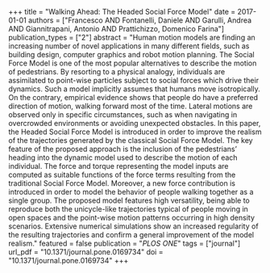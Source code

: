 +++
title = "Walking Ahead: The Headed Social Force Model"
date = 2017-01-01
authors = ["Francesco AND Fontanelli, Daniele AND Garulli, Andrea AND Giannitrapani, Antonio AND Prattichizzo, Domenico Farina"]
publication_types = ["2"]
abstract = "Human motion models are finding an increasing number of novel applications in many different fields, such as building design, computer graphics and robot motion planning. The Social Force Model is one of the most popular alternatives to describe the motion of pedestrians. By resorting to a physical analogy, individuals are assimilated to point-wise particles subject to social forces which drive their dynamics. Such a model implicitly assumes that humans move isotropically. On the contrary, empirical evidence shows that people do have a preferred direction of motion, walking forward most of the time. Lateral motions are observed only in specific circumstances, such as when navigating in overcrowded environments or avoiding unexpected obstacles. In this paper, the Headed Social Force Model is introduced in order to improve the realism of the trajectories generated by the classical Social Force Model. The key feature of the proposed approach is the inclusion of the pedestrians’ heading into the dynamic model used to describe the motion of each individual. The force and torque representing the model inputs are computed as suitable functions of the force terms resulting from the traditional Social Force Model. Moreover, a new force contribution is introduced in order to model the behavior of people walking together as a single group. The proposed model features high versatility, being able to reproduce both the unicycle-like trajectories typical of people moving in open spaces and the point-wise motion patterns occurring in high density scenarios. Extensive numerical simulations show an increased regularity of the resulting trajectories and confirm a general improvement of the model realism."
featured = false
publication = "*PLOS ONE*"
tags = ["journal"]
url_pdf = "10.1371/journal.pone.0169734"
doi = "10.1371/journal.pone.0169734"
+++

